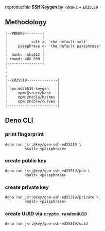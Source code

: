 reproducible **SSH Keygen** by `PBKDF2` + `Ed25519`





## Methodology

```
|--PBKDF2--------|
|                |
|           salt <- 'the default salt'
|     passphrase <- 'the default passphrase'
|                |
|  hash:  sha512 |
| round: 400_000 |
|----------------|
↓
↓
↓
|--Ed25519--------------|
|                       |
| npm:ed25519-keygen    |
|     npm:@scure/base   |
|     npm:@noble/hashes |
|     npm:@noble/curves |
|-----------------------|
```





## Deno CLI

### print fingerprint

    deno run jsr:@key/gen-ssh-ed25519 \
             <salt> <passphrase>

### create public key

    deno run jsr:@key/gen-ssh-ed25519/pub \
             <salt> <passphrase>

### create private key

    deno run jsr:@key/gen-ssh-ed25519/private \
             <salt> <passphrase>

### create **UUID** via `crypto.randomUUID`

    deno run jsr:@key/gen-ssh-ed25519/uuid

